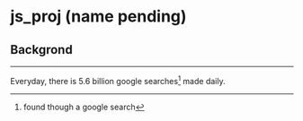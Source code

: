 # js_proj (name pending)

## Backgrond
---
Everyday, there is 5.6 billion google searches[^1] made daily.









[^1]: found though a google search 